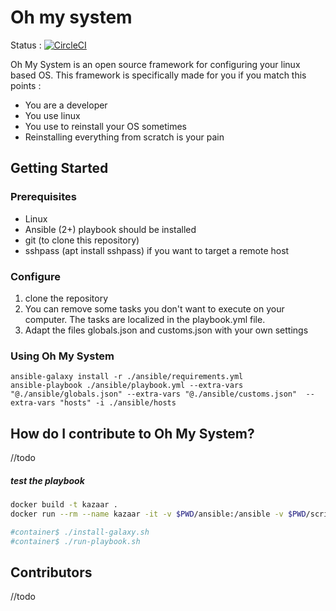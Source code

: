 # Oh my system

Status : [![CircleCI](https://circleci.com/gh/earendil06/oh-my-system/tree/master.svg?style=svg)](https://circleci.com/gh/earendil06/oh-my-system/tree/master)

Oh My System is an open source framework for configuring your linux based OS.
This framework is specifically made for you if you match this points :
- You are a developer
- You use linux
- You use to reinstall your OS sometimes
- Reinstalling everything from scratch is your pain

## Getting Started

### Prerequisites

* Linux
* Ansible (2+) playbook should be installed
* git (to clone this repository)
* sshpass (apt install sshpass) if you want to target a remote host

### Configure

1. clone the repository
2. You can remove some tasks you don't want to execute on your computer. The tasks are localized in the playbook.yml file.
3. Adapt the files globals.json and customs.json with your own settings

### Using Oh My System

```shell
ansible-galaxy install -r ./ansible/requirements.yml
ansible-playbook ./ansible/playbook.yml --extra-vars "@./ansible/globals.json" --extra-vars "@./ansible/customs.json"  --extra-vars "hosts" -i ./ansible/hosts
```

## How do I contribute to Oh My System?
//todo


##### test the playbook
```bash
docker build -t kazaar .
docker run --rm --name kazaar -it -v $PWD/ansible:/ansible -v $PWD/scripts:/scripts kazaar

#container$ ./install-galaxy.sh
#container$ ./run-playbook.sh
```

## Contributors
//todo